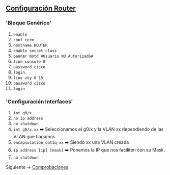 ## [Configuración Router](README.md)

### 'Bloque Genérico'

1. `enable`
2. `conf term`
3. `hostname ROUTER`
4. `enable secret class`
5. `banner motd #Usuario NO Autorizado#`
6. `line console 0`
7. `password cisco`
8. `login`
9. `line vty 0 15`
10. `password cisco`
11. `login`

### 'Configuración Interfaces'

1. `int g0/x`
2. `no ip address`
3. `no shutdown`
4. `int g0/x.xx` ➡️ Seleccionamos el g0/x y la VLAN xx dependiendo de las VLAN que hagamos
5. `encapsulation dot1q xx` ➡️ Siendo xx una VLAN creada
6. `ip address [ip] [mask]` ➡️ Ponemos la IP que nos faciliten con su Mask.
7. `no shutdown`

Siguiente -> [Comprobaciones](comprobaciones.md)
